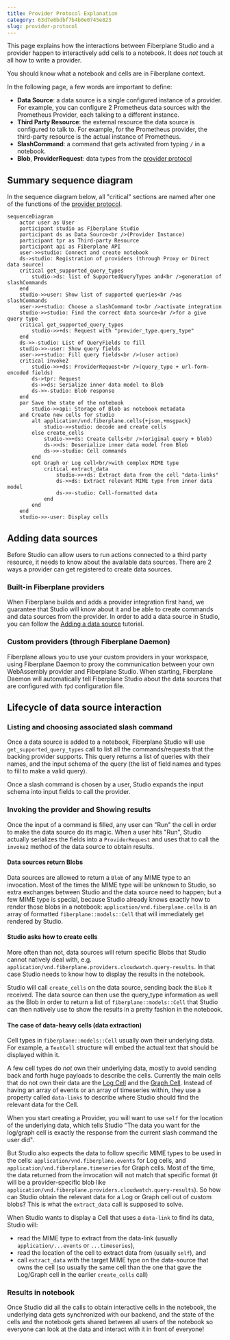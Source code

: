 ```yaml
---
title: Provider Protocol Explanation
category: 63d7e8bdbf7b4b0e0745e823
slug: provider-protocol
---
```


This page explains how the interactions between Fiberplane Studio and a provider happen to interactively add cells to a notebook. It does _not_ touch at all how to write a provider.

You should know what a notebook and cells are in Fiberplane context.

In the following page, a few words are important to define:

- **Data Source**: a data source is a single configured instance of a provider. For example, you can configure 2 Prometheus data sources with the Prometheus Provider, each talking to a different instance.
- **Third Party Resource**: the external resource the data source is configured to talk to. For example, for the Prometheus provider, the third-party resource is the actual instance of Prometheus.
- **SlashCommand**: a command that gets activated from typing `/` in a notebook.
- **Blob**, **ProviderRequest**: data types from the [provider protocol](../reference/protocol.md)

## Summary sequence diagram

In the sequence diagram below, all "critical" sections are named after one of the functions of the
[provider protocol](doc:provider-protocol-reference).

``` mermaid
sequenceDiagram
    actor user as User
    participant studio as Fiberplane Studio
    participant ds as Data Source<br />(Provider Instance)
    participant tpr as Third-party Resource
    participant api as Fiberplane API
    user->>studio: Connect and create notebook
    ds->studio: Registration of providers (through Proxy or Direct data source)
    critical get_supported_query_types
        studio->ds: list of SupportedQueryTypes and<br />generation of slashCommands
    end
    studio->>user: Show list of supported queries<br />as slashCommands
    user->>+studio: Choose a slashCommand to<br />activate integration
    studio->>studio: Find the correct data source<br />for a give query type
    critical get_supported_query_types
        studio->>+ds: Request with "provider_type.query_type"
    end
    ds->>-studio: List of QueryFields to fill
    studio->>-user: Show query fields
    user->>+studio: Fill query fields<br />(user action)
    critical invoke2
        studio->>+ds: ProviderRequest<br />(query_type + url-form-encoded fields)
        ds->tpr: Request
        ds->>ds: Serialize inner data model to Blob
        ds->>-studio: Blob response
    end
    par Save the state of the notebook
        studio->>api: Storage of Blob as notebook metadata
    and Create new cells for studio
        alt application/vnd.fiberplane.cells{+json,+msgpack}
            studio->>studio: decode and create cells
        else create_cells
            studio->>+ds: Create Cells<br />(original query + blob)
            ds->>ds: Deserialize inner data model from Blob
            ds->>-studio: Cell commands
        end
        opt Graph or Log cell<br/>with complex MIME type
            critical extract_data
                studio->>+ds: Extract data from the cell "data-links"
                ds->>ds: Extract relevant MIME type from inner data model
                ds->>-studio: Cell-formatted data
            end
        end
    end
    studio->>-user: Display cells
```

## Adding data sources

Before Studio can allow users to run actions connected to a third party resource, it needs to know about the available data sources. There are 2 ways a provider can get registered to create data sources.

### Built-in Fiberplane providers

When Fiberplane builds and adds a provider integration first hand, we guarantee that Studio will know about it and be able to create commands and data sources from the provider.  In order to add a data source in Studio, you can follow the [Adding a data source](doc:quickstart) tutorial.

### Custom providers (through Fiberplane Daemon)

Fiberplane allows you to use your custom providers in your workspace, using Fiberplane Daemon to proxy the communication between your own WebAssembly provider and Fiberplane Studio. When starting, Fiberplane Daemon will automatically tell Fiberplane Studio about the data sources that are configured with `fpd` configuration file.

## Lifecycle of data source interaction

### Listing and choosing associated slash command

Once a data source is added to a notebook, Fiberplane Studio will use `get_supported_query_types` call to list all the commands/requests that the backing provider supports. This query returns a list of queries with their names, and the input schema of the query (the list of field names and types to fill to make a valid query).

Once a slash command is chosen by a user, Studio expands the input schema into input fields to call the provider.

### Invoking the provider and Showing results

Once the input of a command is filled, any user can "Run" the cell in order to make the data source do its magic. When a user hits "Run", Studio actually serializes the fields into a `ProviderRequest` and uses that to call the `invoke2` method of the data source to obtain results.

#### Data sources return Blobs

Data sources are allowed to return a `Blob` of any MIME type to an invocation. Most of the times the MIME type will be unknown to Studio, so extra exchanges between Studio and the data source need to happen; but a few MIME type is special, because Studio already knows exactly how to render those blobs in a notebook: `application/vnd.fiberplane.cells` is an array of formatted `fiberplane::models::Cell` that will immediately get rendered by Studio.

#### Studio asks how to create cells

More often than not, data sources will return specific Blobs that Studio cannot natively deal with, e.g.  `application/vnd.fiberplane.providers.cloudwatch.query-results`. In that case Studio needs to know how to display the results in the notebook.

Studio will call `create_cells` on the data source, sending back the `Blob` it received. The data source can then use the query_type information as well as the Blob in order to return a list of `fiberplane::models::Cell` that Studio can then natively use to show the results in a pretty fashion in the notebook.

#### The case of data-heavy cells (data extraction)

Cell types in `fiberplane::models::Cell` usually own their underlying data. For example, a `TextCell` structure will embed the actual text that should be displayed within it.

A few cell types do _not_ own their underlying data, mostly to avoid sending back and forth huge payloads to describe the cells. Currently the main cells that do not own their data are the [Log Cell](./TODO) and the [Graph Cell](./TODO). Instead of having an array of events or an array of timeseries within, they use a property called `data-links` to describe where Studio should
find the relevant data for the Cell.

When you start creating a Provider, you will want to use `self` for the location of the underlying data, which tells Studio "The data you want for the log/graph cell is exactly the response from the current slash command the user did".

But Studio also expects the data to follow specific MIME types to be used in the cells: `application/vnd.fiberplane.events` for Log cells, and `application/vnd.fiberplane.timeseries` for Graph cells. Most of the time, the data returned from the invocation will not match that specific format (it will be a provider-specific blob like `application/vnd.fiberplane.providers.cloudwatch.query-results`). So how can Studio obtain the relevant data for a Log or Graph cell out of custom blobs?  This is what the `extract_data` call is supposed to solve.

When Studio wants to display a Cell that uses a `data-link` to find its data, Studio will:

- read the MIME type to extract from the data-link (usually `application/...events` or `...timeseries`),
- read the location of the cell to extract data from (usually `self`), and
- call `extract_data` with the target MIME type on the data-source that owns the cell (so usually the same cell than the one that gave the Log/Graph cell in the earlier `create_cells` call)

### Results in notebook

Once Studio did all the calls to obtain interactive cells in the notebook, the underlying data gets synchronized with our backend, and the state of the cells and the notebook gets shared between all users of the notebook so everyone can look at the data and interact with it in front of everyone!
